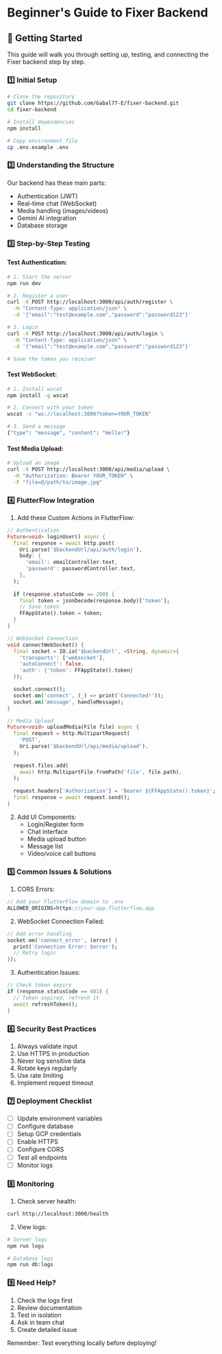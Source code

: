 # Beginner's Guide to Fixer Backend

## 👋 Getting Started

This guide will walk you through setting up, testing, and connecting the Fixer backend step by step.

### 1️⃣ Initial Setup

```bash
# Clone the repository
git clone https://github.com/Gabal77-E/fixer-backend.git
cd fixer-backend

# Install dependencies
npm install

# Copy environment file
cp .env.example .env
```

### 2️⃣ Understanding the Structure

Our backend has these main parts:
- Authentication (JWT)
- Real-time chat (WebSocket)
- Media handling (images/videos)
- Gemini AI integration
- Database storage

### 3️⃣ Step-by-Step Testing

#### Test Authentication:
```bash
# 1. Start the server
npm run dev

# 2. Register a user
curl -X POST http://localhost:3000/api/auth/register \
  -H "Content-Type: application/json" \
  -d '{"email":"test@example.com","password":"password123"}'

# 3. Login
curl -X POST http://localhost:3000/api/auth/login \
  -H "Content-Type: application/json" \
  -d '{"email":"test@example.com","password":"password123"}'

# Save the token you receive!
```

#### Test WebSocket:
```bash
# 1. Install wscat
npm install -g wscat

# 2. Connect with your token
wscat -c "ws://localhost:3000?token=YOUR_TOKEN"

# 3. Send a message
{"type": "message", "content": "Hello!"}
```

#### Test Media Upload:
```bash
# Upload an image
curl -X POST http://localhost:3000/api/media/upload \
  -H "Authorization: Bearer YOUR_TOKEN" \
  -F "file=@/path/to/image.jpg"
```

### 4️⃣ FlutterFlow Integration

1. Add these Custom Actions in FlutterFlow:

```dart
// Authentication
Future<void> loginUser() async {
  final response = await http.post(
    Uri.parse('$backendUrl/api/auth/login'),
    body: {
      'email': emailController.text,
      'password': passwordController.text,
    },
  );
  
  if (response.statusCode == 200) {
    final token = jsonDecode(response.body)['token'];
    // Save token
    FFAppState().token = token;
  }
}

// WebSocket Connection
void connectWebSocket() {
  final socket = IO.io('$backendUrl', <String, dynamic>{
    'transports': ['websocket'],
    'autoConnect': false,
    'auth': {'token': FFAppState().token}
  });

  socket.connect();
  socket.on('connect', (_) => print('Connected!'));
  socket.on('message', handleMessage);
}

// Media Upload
Future<void> uploadMedia(File file) async {
  final request = http.MultipartRequest(
    'POST',
    Uri.parse('$backendUrl/api/media/upload'),
  );
  
  request.files.add(
    await http.MultipartFile.fromPath('file', file.path),
  );
  
  request.headers['Authorization'] = 'Bearer ${FFAppState().token}';
  final response = await request.send();
}
```

2. Add UI Components:
   - Login/Register form
   - Chat interface
   - Media upload button
   - Message list
   - Video/voice call buttons

### 5️⃣ Common Issues & Solutions

1. CORS Errors:
```typescript
// Add your FlutterFlow domain to .env
ALLOWED_ORIGINS=https://your-app.flutterflow.app
```

2. WebSocket Connection Failed:
```dart
// Add error handling
socket.on('connect_error', (error) {
  print('Connection Error: $error');
  // Retry logic
});
```

3. Authentication Issues:
```dart
// Check token expiry
if (response.statusCode == 401) {
  // Token expired, refresh it
  await refreshToken();
}
```

### 6️⃣ Security Best Practices

1. Always validate input
2. Use HTTPS in production
3. Never log sensitive data
4. Rotate keys regularly
5. Use rate limiting
6. Implement request timeout

### 7️⃣ Deployment Checklist

- [ ] Update environment variables
- [ ] Configure database
- [ ] Setup GCP credentials
- [ ] Enable HTTPS
- [ ] Configure CORS
- [ ] Test all endpoints
- [ ] Monitor logs

### 8️⃣ Monitoring

1. Check server health:
```bash
curl http://localhost:3000/health
```

2. View logs:
```bash
# Server logs
npm run logs

# Database logs
npm run db:logs
```

### 9️⃣ Need Help?

1. Check the logs first
2. Review documentation
3. Test in isolation
4. Ask in team chat
5. Create detailed issue

Remember: Test everything locally before deploying!